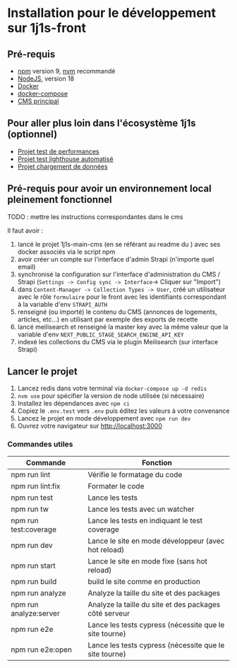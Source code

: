 # Installation pour le développement sur 1j1s-front

## Pré-requis

* [npm](https://www.npmjs.com/) version 9, [nvm](https://github.com/nvm-sh/nvm) recommandé
* [NodeJS](https://nodejs.org/fr/), version 18
* [Docker](https://docs.docker.com/desktop/)
* [docker-compose](https://docs.docker.com/compose/)
* [CMS principal](https://github.com/DNUM-SocialGouv/1j1s-main-cms)


## Pour aller plus loin dans l'écosystème 1j1s (optionnel)

* [Projet test de performances](https://github.com/DNUM-SocialGouv/1j1s-test-charge)
* [Projet test lighthouse automatisé](https://github.com/DNUM-SocialGouv/1j1s-front-lighthouse-report)
* [Projet chargement de données](https://github.com/DNUM-SocialGouv/1j1s-stage-orchestrateur-transform-load)


## Pré-requis pour avoir un environnement local pleinement fonctionnel 

TODO : mettre les instructions correspondantes dans le cms 

Il faut avoir :
1. lancé le projet 1j1s-main-cms (en se référant au readme du ) avec ses docker associés via le script npm
2. avoir créer un compte sur l'interface d'admin Strapi (n'importe quel email)
2. synchronisé la configuration sur l'interface d'administration du CMS / Strapi (`Settings -> Config sync -> Interface`-> Cliquer sur "Import")
3. dans `Content-Manager -> Collection Types -> User`, créé un utilisateur avec le rôle `formulaire` pour le front avec les identifiants correspondant à la variable d'env `STRAPI_AUTH`
4. renseigné (ou importé) le contenu du CMS (annonces de logements, articles, etc...) en utilisant par exemple des exports de recette
5. lancé meilisearch et renseigné la master key avec la même valeur que la variable d'env `NEXT_PUBLIC_STAGE_SEARCH_ENGINE_API_KEY`
6. indexé les collections du CMS via le plugin Meilisearch (sur interface Strapi)

## Lancer le projet

1. Lancez redis dans votre terminal via `docker-compose up -d redis`
2. `nvm use` pour spécifier la version de node utilisée (si nécessaire)
3. Installez les dépendances avec `npm ci`
4. Copiez le `.env.test` vers `.env` puis éditez les valeurs à votre convenance
5. Lancez le projet en mode développement avec `npm run dev`
6. Ouvrez votre navigateur sur [http://localhost:3000](http://localhost:3000)


### Commandes utiles

| Commande               | Fonction                                               |
|------------------------|--------------------------------------------------------|
| npm run lint           | Vérifie le formatage du code                           |
| npm run lint:fix       | Formater le code                                       |
| npm run test           | Lance les tests                                        |
| npm run tw             | Lance les tests avec un watcher                        |
| npm run test:coverage  | Lance les tests en indiquant le test coverage          |
| npm run dev            | Lance le site en mode développeur (avec hot reload)    |
| npm run start          | Lance le site en mode fixe (sans hot reload)           |
| npm run build          | build le site comme en production                      |
| npm run analyze        | Analyze la taille du site et des packages              |
| npm run analyze:server | Analyze la taille du site et des packages côté serveur |
| npm run e2e            | Lance les tests cypress (nécessite que le site tourne) |
| npm run e2e:open       | Lance les tests cypress (nécessite que le site tourne) |

